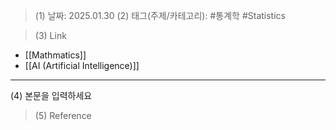 >(1) 날짜: 2025.01.30
>(2) 태그(주제/카테고리): #통계학 #Statistics 

>(3) Link
- [[Mathmatics]]
- [[AI (Artificial Intelligence)]]
---

(4) 본문을 입력하세요

>(5) Reference

